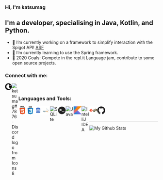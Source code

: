### Hi, I'm katsumag

## I'm a developer, specialising in Java, Kotlin, and Python.
- 🔭 I’m currently working on a framework to simplify interaction with the Spigot API! [ASF]
- 🌱 I’m currently learning to use the Spring framework.
- 🥅 2020 Goals: Compete in the repl.it Language jam, contribute to some open source projects.

### Connect with me:

[<img align="left" alt="katsumag.me" width="22px" src="https://raw.githubusercontent.com/iconic/open-iconic/master/svg/globe.svg" />][website]
[<img align="left" alt="katsumag#7876 - Discord logo from Icons8" width="22px" src="https://img.icons8.com/fluent/48/000000/discord-new-logo.png"/>][discord]
<br />

### Languages and Tools:

<img align="left" alt="HTML5" width="26px" src="https://raw.githubusercontent.com/github/explore/80688e429a7d4ef2fca1e82350fe8e3517d3494d/topics/html/html.png" />
<img align="left" alt="CSS3" width="26px" src="https://raw.githubusercontent.com/github/explore/80688e429a7d4ef2fca1e82350fe8e3517d3494d/topics/css/css.png" />
<img align="left" alt="SQL" width="26px" src="https://raw.githubusercontent.com/github/explore/80688e429a7d4ef2fca1e82350fe8e3517d3494d/topics/sql/sql.png" />
<img align="left" alt="MySQL" width="26px" src="https://raw.githubusercontent.com/github/explore/80688e429a7d4ef2fca1e82350fe8e3517d3494d/topics/mysql/mysql.png" />
<img align="left" alt="SQLite" width="26px" src="https://upload.wikimedia.org/wikipedia/commons/thumb/3/38/SQLite370.svg/1200px-SQLite370.svg.png" />
<img align="left" alt="HTML5" width="26px" src="https://raw.githubusercontent.com/github/explore/80688e429a7d4ef2fca1e82350fe8e3517d3494d/topics/terminal/terminal.png" />
<img align="left" alt="Java" width="26px" src="https://upload.wikimedia.org/wikipedia/de/thumb/e/e1/Java-Logo.svg/1200px-Java-Logo.svg.png" />
<img align="left" alt="Kotlin" width="26px" src="https://raw.githubusercontent.com/github/explore/80688e429a7d4ef2fca1e82350fe8e3517d3494d/topics/kotlin/kotlin.png" />
<img align="left" alt="IntelliJ IDEA" width="26px" src="https://cdn.katsumag.me/logos/IntelliJ_IDEA_Logo.svg" />
<img align="left" alt="Git" width="26px" src="https://raw.githubusercontent.com/github/explore/80688e429a7d4ef2fca1e82350fe8e3517d3494d/topics/git/git.png" />
<img align="left" alt="GitHub" width="26px" src="https://raw.githubusercontent.com/github/explore/78df643247d429f6cc873026c0622819ad797942/topics/github/github.png" />
<br />
<br />

---

<img align="left" alt="My Github Stats" src="https://github-readme-stats.vercel.app/api?username=katsumag&show_icons=true&hide_border=true" />

[website]: https://katsumag.me
[discord]: https://discord.gg/CHA9zq6
[ASF]: https://github.com/katsumag/aspigotframework/